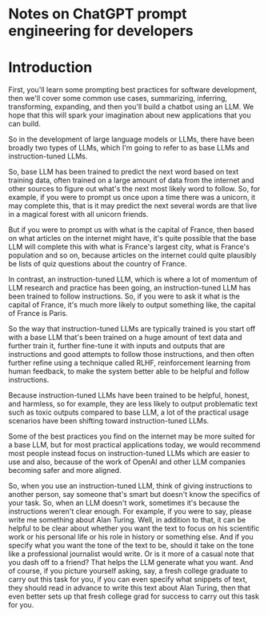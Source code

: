 # Notes on ChatGPT prompt engineering for developers

# Introduction

First, you'll learn some prompting best 
practices for software development, then we'll cover some 
common use cases, summarizing, inferring, transforming, expanding, and 
then you'll build a chatbot 
using an LLM. We hope that this will spark your imagination about new 
applications that you can build. 

So in the development of large language models or LLMs, 
there have been broadly two types of LLMs, which I'm 
going to refer to as base LLMs and instruction-tuned LLMs.

So, base LLM has been trained to predict 
the next word based on text training data, often trained 
on a large amount of data from the 
internet and other sources to figure out what's the next 
most likely word to follow. So, for example, if you were to prompt us once 
upon a time there was a unicorn, it may complete 
this, that is it may predict the next several words are that 
live in a magical forest with all unicorn 
friends. 

But if you were to prompt us with what is the capital of France, 
then based on what articles on the internet might have, it's 
quite possible that the base LLM will complete 
this with what is France's largest city, what is France's population and 
so on, because articles on the internet could 
quite plausibly be lists of quiz questions about the 
country of France. 

In contrast, an instruction-tuned LLM, which is where a lot of 
momentum of LLM research and practice has been going, an 
instruction-tuned LLM has been trained to follow instructions. So, if you 
were to ask it what is the capital of France, it's much more 
likely to output something like, the capital of 
France is Paris. 

So the way that instruction-tuned LLMs are typically 
trained is you start off with a base 
LLM that's been trained on a huge amount of text data and further train 
it, further fine-tune it with inputs and outputs that are instructions 
and good attempts to follow those 
instructions, and then often further refine using a technique called 
RLHF, reinforcement learning from human feedback, to 
make the system better able to be helpful and 
follow instructions. 

Because instruction-tuned LLMs have been trained 
to be helpful, honest, and harmless, 
so for example, they are less likely to output problematic 
text such as toxic outputs compared to base 
LLM, a lot of the practical usage scenarios have been shifting toward 
instruction-tuned LLMs.

Some of the best practices you 
find on the internet may be more suited for a 
base LLM, but for most practical applications today, we would 
recommend most people instead focus on 
instruction-tuned LLMs which are easier to 
use and also, because of the work 
of OpenAI and other LLM companies becoming safer and more aligned. 
 
So, when you use an instruction-tuned LLM, think of giving 
instructions to another person, say someone that's smart but 
doesn't know the specifics of your task. So, when an LLM doesn't work, sometimes 
it's because the instructions weren't clear enough. For example, 
if you were to say, please write me something about 
Alan Turing. Well, in addition to that, it can be helpful to be 
clear about whether you want the text to focus on his scientific 
work or his personal life or his role in history or something else. And if you 
specify what you want the tone of 
the text to be, should it take on the tone like a 
professional journalist would write. Or is it more of a 
casual note that you dash off to a friend? 
That helps the LLM generate what you want. And of 
course, if you picture yourself asking, say, a 
fresh college graduate to carry out this task for 
you, if you can even specify what snippets of text, they 
should read in advance to write this text about 
Alan Turing, then that even better sets up 
that fresh college grad for success to carry 
out this task for you. 
 
